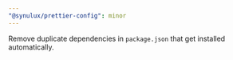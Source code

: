 ```yaml
---
"@synulux/prettier-config": minor
---
```


Remove duplicate dependencies in `package.json` that get installed automatically.
